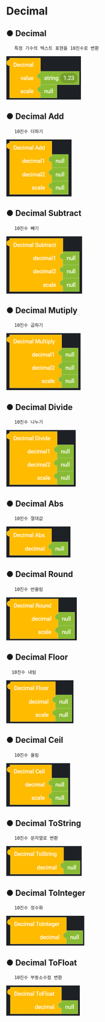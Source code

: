 # Decimal

## ● Decimal

       특정 기수의 텍스트 표현을 10진수로 변환

![](../../.gitbook/assets/image%20%2891%29.png)

## ● Decimal Add

       10진수 더하기

![](../../.gitbook/assets/image%20%28195%29.png)

## ● Decimal Subtract

       10진수 빼기

![](../../.gitbook/assets/image%20%28189%29.png)

## ● Decimal Mutiply

       10진수 곱하기

![](../../.gitbook/assets/image%20%28212%29.png)

## ● Decimal Divide

       10진수 나누기

![](../../.gitbook/assets/image%20%2861%29.png)

## ● Decimal Abs

       10진수 절대값

![](../../.gitbook/assets/image%20%28179%29.png)

## ● Decimal Round

       10진수 반올림

![](../../.gitbook/assets/image%20%28292%29.png)

## ● Decimal Floor

      10진수 내림

![](../../.gitbook/assets/image%20%28242%29.png)

## ● Decimal Ceil

       10진수 올림

![](../../.gitbook/assets/image%20%28298%29.png)

## ● Decimal ToString

       10진수 문자열로 변환

![](../../.gitbook/assets/image%20%28287%29.png)

## ● Decimal ToInteger

       10진수 정수화

![](../../.gitbook/assets/image%20%28255%29.png)

## ● Decimal ToFloat

       10진수 부동소수점 변환

![](../../.gitbook/assets/image%20%28264%29.png)


